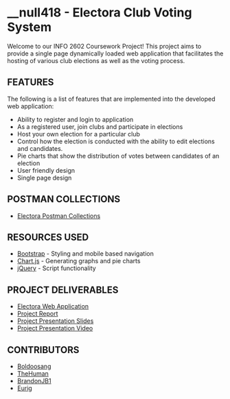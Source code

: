 # __null418 - Electora Club Voting System
Welcome to our INFO 2602 Coursework Project! This project aims to provide a single page dynamically loaded web application that facilitates the hosting of various club elections as well as the voting process. 

## FEATURES
The following is a list of features that are implemented into the developed web application:
* Ability to register and login to application
* As a registered user, join clubs and participate in elections
* Host your own election for a particular club
* Control how the election is conducted with the ability to edit elections and candidates.
* Pie charts that show the distribution of votes between candidates of an election
* User friendly design
* Single page design

## POSTMAN COLLECTIONS
* [Electora Postman Collections](http://electora.justinbaldeo.com/postmanCollection)

## RESOURCES USED
* [Bootstrap](https://getbootstrap.com/) - Styling and mobile based navigation
* [Chart.js](https://www.chartjs.org/) - Generating graphs and pie charts
* [jQuery](https://jquery.com/) - Script functionality

## PROJECT DELIVERABLES
* [Electora Web Application](http://electora.justinbaldeo.com/)
* [Project Report](https://docs.google.com/document/d/1OxHzqF5d0fkf_020tM1On4G5WHAhoZO_8FILzSRdWpk/edit?usp=sharing)
* [Project Presentation Slides](https://docs.google.com/presentation/d/1VIXCN6OoUWMlxdwFvTLEROtRKyetDy4CZqKM-uPi0Ag/edit?usp=sharing)
* [Project Presentation Video](https://www.youtube.com/watch?v=ObgipUp8BQ4)

## CONTRIBUTORS
* [Boldoosang](https://github.com/Boldoosang/)
* [TheHuman](https://github.com/tevonthatcher)
* [BrandonJB1](https://github.com/BrandonBharath)
* [Eurig](https://github.com/816019911)
